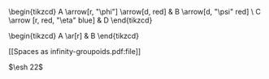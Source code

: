 
\begin{tikzcd}
A
\arrow[r, "\phi"]
\arrow[d, red]
& B
\arrow[d, "\psi" red] 
\\
C
\arrow
[r, red, "\eta" blue]
& D
\end{tikzcd}

\begin{tikzcd} A \ar[r] & B \end{tikzcd}

[[Spaces as infinity-groupoids.pdf:file]]

$\esh 22$